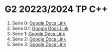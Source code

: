 # G2 20223/2024 TP C++

1. Serie 0:  [Google Docs Link](https://docs.google.com/document/d/1FbLUItzp-7ggwBHv-T0SmJbgh36F_6BW2bIM4ZtBu5o/edit?usp=sharing)
2. Serie 0.1: [Google Docs Link](https://docs.google.com/document/d/16GKdwpQGzQKOlPeMr8hD-CSq57NoyO49iKiQ1yTD5Nc/edit?usp=sharing)
3. Serie 1: [Google Docs Link](https://docs.google.com/document/d/15UMK2M6T8IL0rMTzJ4KZ89YUJJ4OPmXkNTfj5oYyNNQ/edit?usp=sharing)
4. Serie 2: [Google Docs Link](https://docs.google.com/document/d/1uDeJ_xxPXY44awR5FTWnfqHVFbGg0FJPF2JqOo8o7lI/edit?usp=sharing)
5. Serie 3: [Google Docs Link](https://docs.google.com/document/d/12EVfNUoy409vZgFuPbZ253Qqug12tifSa1suojrqG-w/edit?usp=sharing)